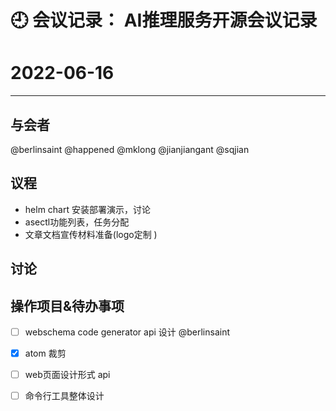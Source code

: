 
# 🕘 会议记录： AI推理服务开源会议记录

# 2022-06-16

****
## 与会者

@berlinsaint
@happened
@mklong
@jianjiangant
@sqjian


## 议程

- helm chart 安装部署演示，讨论
- asectl功能列表，任务分配
- 文章文档宣传材料准备(logo定制 )


## 讨论



## 操作项目&待办事项

- [ ] webschema code generator api 设计 @berlinsaint
- [x] atom 裁剪
- [ ] web页面设计形式 api
- [ ] 命令行工具整体设计



